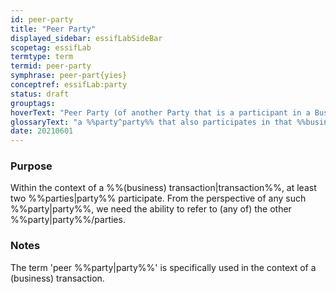 ```yaml
---
id: peer-party
title: "Peer Party"
displayed_sidebar: essifLabSideBar
scopetag: essifLab
termtype: term
termid: peer-party
symphrase: peer-part{yies}
conceptref: essifLab:party
status: draft
grouptags:
hoverText: "Peer Party (of another Party that is a participant in a Business Transaction): a Party that also participates in that Business Transaction."
glossaryText: "a %%party^party%% that also participates in that %%business transaction^transaction%%."
date: 20210601
---
```


### Purpose
Within the context of a %%(business) transaction|transaction%%, at least two %%parties|party%% participate. From the perspective of any such %%party|party%%, we need the ability to refer to (any of) the other %%party|party%%/parties.

### Notes
The term 'peer %%party|party%%' is specifically used in the context of a (business) transaction.
